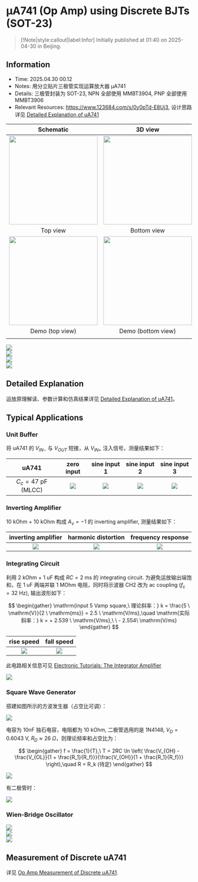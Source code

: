 # μA741 (Op Amp) using Discrete BJTs (SOT-23)

> [!Note|style:callout|label:Infor]
> Initially published at 01:40 on 2025-04-30 in Beijing.

## Information

- Time: 2025.04.30 00.12
- Notes: 用分立贴片三极管实现运算放大器 μA741
- Details: 三极管封装为 SOT-23, NPN 全部使用 MMBT3904, PNP 全部使用 MMBT3906
- Relevant Resources: https://www.123684.com/s/0y0pTd-E8Uj3, 设计思路详见 [Detailed Explanation of uA741](<Electronics/Detailed Explanation of uA741.md>)


<div class='center'>

| Schematic | 3D view | 
|:-:|:-:|
 |<div class="center"><img height=240px src="https://imagebank-0.oss-cn-beijing.aliyuncs.com/VS-PicGo/2025-05-06-01-35-25_μA741 using Discrete BJTs (SOT-23).png"/></div>|<div class="center"><img height=240px src="https://imagebank-0.oss-cn-beijing.aliyuncs.com/VS-PicGo/2025-05-06-01-32-17_μA741 using Discrete BJTs (SOT-23).png"/></div>|
| Top view | Bottom view | 
 | <div class="center"><img height=240px src="https://imagebank-0.oss-cn-beijing.aliyuncs.com/VS-PicGo/2025-05-06-01-31-33_μA741 using Discrete BJTs (SOT-23).png"/></div> | <div class="center"><img height=240px src="https://imagebank-0.oss-cn-beijing.aliyuncs.com/VS-PicGo/2025-05-06-01-31-48_μA741 using Discrete BJTs (SOT-23).png"/></div> |
| Demo (top view)| Demo (bottom view) | 
 |  |  |
</div>

<div class="center"><img src="https://imagebank-0.oss-cn-beijing.aliyuncs.com/VS-PicGo/2025-05-15-02-27-02_μA741 using Discrete BJTs (SOT-23).png"/></div>
<div class="center"><img src="https://imagebank-0.oss-cn-beijing.aliyuncs.com/VS-PicGo/2025-05-15-02-27-41_μA741 using Discrete BJTs (SOT-23).png"/></div>

<div class="center"><img src="https://imagebank-0.oss-cn-beijing.aliyuncs.com/VS-PicGo/2025-05-15-02-27-59_μA741 using Discrete BJTs (SOT-23).png"/></div>
<div class="center"><img src="https://imagebank-0.oss-cn-beijing.aliyuncs.com/VS-PicGo/2025-05-15-02-28-16_μA741 using Discrete BJTs (SOT-23).png"/></div>

## Detailed Explanation

运放原理解读、参数计算和仿真结果详见 [Detailed Explanation of uA741](<Electronics/Detailed Explanation of uA741.md>)。

## Typical Applications

<!-- 详见 [Basic CMOS Op Amp using Discrete MOSFETs](<ElectronicDesigns/Basic CMOS Op Amp using Discrete MOSFETs.md>) 的 PCB 验证部分。 -->

### Unit Buffer

将 uA741 的 $V_{IN-}$ 与 $V_{OUT}$ 短接，从 $V_{IN+}$ 注入信号，测量结果如下：

<div class='center'>

| uA741 | zero input | sine input 1 | sine input 2 | sine input 3 |
|:-:|:-:|:-:|:-:|:-:|
 | $C_c = 47 \ \mathrm{pF}$ (MLCC) | <div class="center"><img src="https://imagebank-0.oss-cn-beijing.aliyuncs.com/VS-PicGo/2025-05-12-22-07-49_Basic Two-Stage Op Amp using Discrete MOSFETs.png"/></div> | <div class="center"><img src="https://imagebank-0.oss-cn-beijing.aliyuncs.com/VS-PicGo/2025-05-12-22-08-58_Basic Two-Stage Op Amp using Discrete MOSFETs.png"/></div> | <div class="center"><img src="https://imagebank-0.oss-cn-beijing.aliyuncs.com/VS-PicGo/2025-05-16-14-16-42_μA741 using Discrete BJTs (SOT-23).png"/></div> | <div class="center"><img src="https://imagebank-0.oss-cn-beijing.aliyuncs.com/VS-PicGo/2025-05-12-22-09-37_Basic Two-Stage Op Amp using Discrete MOSFETs.png"/></div> |
</div>

### Inverting Amplifier

10 kOhm + 10 kOhm 构成 $A_v = -1$ 的 inverting amplifier, 测量结果如下：

<div class='center'>

| inverting amplifier | harmonic distortion | frequency response |
|:-:|:-:|:-:|
 | <div class="center"><img src="https://imagebank-0.oss-cn-beijing.aliyuncs.com/VS-PicGo/2025-05-16-14-31-35_μA741 using Discrete BJTs (SOT-23).png"/></div> | <div class="center"><img src="https://imagebank-0.oss-cn-beijing.aliyuncs.com/VS-PicGo/2025-05-16-14-32-04_μA741 using Discrete BJTs (SOT-23).png"/></div> | <div class="center"><img src="https://imagebank-0.oss-cn-beijing.aliyuncs.com/VS-PicGo/2025-05-16-14-39-45_μA741 using Discrete BJTs (SOT-23).png"/></div> |
</div>

### Integrating Circuit

利用 2 kOhm + 1 uF 构成 $RC = 2 \ \mathrm{ms}$ 的 integrating circuit. 为避免运放输出端饱和，在 $1 \ \mathrm{uF}$ 两端并联 1 MOhm 电阻，同时将示波器 CH2 改为 ac coupling ($f_c = 32 \ \mathrm{Hz}$), 输出波形如下：

$$
\begin{gather}
\mathrm{input 5 Vamp square,\ 理论斜率：} k = \frac{5 \ \mathrm{V}}{2 \ \mathrm{ms}} = 2.5 \ \mathrm{V/ms},\quad 
\mathrm{实际斜率：} k = + 2.539 \ \mathrm{V/ms},\ \ - 2.554\ \mathrm{V/ms}
\end{gather}
$$
<div class='center'>

| rise speed | fall speed |
|:-:|:-:|
 | <div class="center"><img src="https://imagebank-0.oss-cn-beijing.aliyuncs.com/VS-PicGo/2025-05-16-15-03-38_μA741 using Discrete BJTs (SOT-23).png"/></div> | <div class="center"><img src="https://imagebank-0.oss-cn-beijing.aliyuncs.com/VS-PicGo/2025-05-16-15-02-02_μA741 using Discrete BJTs (SOT-23).png"/></div> |
</div>




此电路相关信息可见 [Electronic Tutorials: The Integrator Amplifier](https://www.electronics-tutorials.ws/opamp/opamp_6.html)
<div class="center"><img src="https://imagebank-0.oss-cn-beijing.aliyuncs.com/VS-PicGo/2025-05-16-14-54-59_μA741 using Discrete BJTs (SOT-23).png"/></div>

### Square Wave Generator

搭建如图所示的方波发生器（占空比可调）：

<!-- <div class="center"><img src="https://imagebank-0.oss-cn-beijing.aliyuncs.com/VS-PicGo/2025-05-16-15-23-08_μA741 using Discrete BJTs (SOT-23).png"/></div>
-->

<div class="center"><img src="https://imagebank-0.oss-cn-beijing.aliyuncs.com/VS-PicGo/2025-05-16-16-08-21_μA741 using Discrete BJTs (SOT-23).png"/></div>

电容为 10nF 独石电容，电阻都为 10 kOhm, 二极管选用的是 1N4148, $V_D = 0.6043 \ \mathrm{V},\ R_D \approx 26\ \Omega$，则理论频率和占空比为：

$$
\begin{gather}
f = \frac{1}{T},\ T = 2RC \ln \left( \frac{V_{OH} - \frac{V_{OL}}{1 + \frac{R_1}{R_f}}}{\frac{V_{OH}}{1 + \frac{R_1}{R_f}}} \right),\quad R = R_k (待定)
\end{gather}
$$

<div class="center"><img src="https://imagebank-0.oss-cn-beijing.aliyuncs.com/VS-PicGo/2025-05-16-16-18-06_μA741 using Discrete BJTs (SOT-23).png"/></div>

有二极管时：
<div class="center"><img src="https://imagebank-0.oss-cn-beijing.aliyuncs.com/VS-PicGo/2025-05-16-17-38-32_μA741 using Discrete BJTs (SOT-23).png"/></div>

### Wien-Bridge Oscillator

<div class="center"><img src="https://imagebank-0.oss-cn-beijing.aliyuncs.com/VS-PicGo/2025-05-16-16-34-34_μA741 using Discrete BJTs (SOT-23).png"/></div>
<div class="center"><img src="https://imagebank-0.oss-cn-beijing.aliyuncs.com/VS-PicGo/2025-05-16-16-37-46_μA741 using Discrete BJTs (SOT-23).png"/></div>
<div class="center"><img src="https://imagebank-0.oss-cn-beijing.aliyuncs.com/VS-PicGo/2025-05-16-16-33-30_μA741 using Discrete BJTs (SOT-23).png"/></div>

## Measurement of Discrete uA741

详见 [Op Amp Measurement of Discrete uA741](<Electronics/Op Amp Measurement of Discrete uA741.md>).